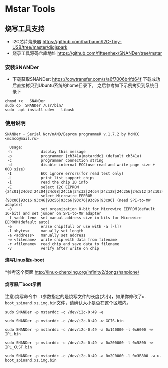 # Mstar Tools

## 烧写工具支持
* I2C芯片烧录器 https://github.com/harbaum/I2C-Tiny-USB/tree/master/digispark
* 烧录工具源码仓库地址  https://github.com/fifteenhex/SNANDer/tree/mstar

### 安装SNANDer
* 下载获取SNANDer: https://cowtransfer.com/s/a6f7006b4fd64f 下载成功后直接拷贝到Ubuntu系统的home目录下。
    之后参考如下示例拷贝到系统目录下
```shell
chmod +x   SNANDer
sudo cp  SNANDer /usr/bin/
sudo  apt install udev   libusb
```
### 使用说明
```shell
SNANDer - Serial Nor/nAND/Eeprom programmeR v.1.7.2 by McMCC <mcmcc@mail.ru>

  Usage:
 -h             display this message
 -p             programmer {ch341a|mstarddc} (default ch341a)
 -c             programmer connection string
 -d             disable internal ECC(use read and write page size + OOB size)
 -I             ECC ignore errors(for read test only)
 -L             print list support chips
 -i             read the chip ID info
 -E             select I2C EEPROM {24c01|24c02|24c04|24c08|24c16|24c32|24c64|24c128|24c256|24c512|24c1024}
                select Microwire EEPROM {93c06|93c16|93c46|93c56|93c66|93c76|93c86|93c96} (need SPI-to-MW adapter)
 -8             set organization 8-bit for Microwire EEPROM(default 16-bit) and set jumper on SPI-to-MW adapter
 -f <addr len>  set manual address size in bits for Microwire EEPROM(default auto)
 -e             erase chip(full or use with -a [-l])
 -l <bytes>     manually set length
 -a <address>   manually set address
 -w <filename>  write chip with data from filename
 -r <filename>  read chip and save data to filename
 -v             verify after write on chip

```


#### 烧写Linux板u-boot
*参考这个页面 http://linux-chenxing.org/infinity2/dongshanpione/


#### 烧写原厂boot示例

  注意:烧写命令中 ` -l `参数指定的是烧写文件的长度(大小)，如果你修改了`u-boot_spinand.xz.img.bin`文件，请确认大小是否在这个区域内。
```shell
sudo SNANDer -p mstarddc -c /dev/i2c-0:49 -e

sudo SNANDer -p mstarddc -c /dev/i2c-0:49 -w GCIS.bin

sudo SNANDer -p mstarddc -c /dev/i2c-0:49 -a 0x140000 -l 0x6000 -w IPL.bin

sudo SNANDer -p mstarddc -c /dev/i2c-0:49 -a 0x200000 -l 0x5800 -w IPL_CUST.bin

sudo SNANDer -p mstarddc -c /dev/i2c-0:49 -a 0x2C0000 -l 0x3B800 -w u-boot_spinand.xz.img.bin
```